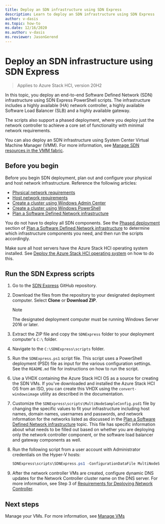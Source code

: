 ```yaml
--- 
title: Deploy an SDN infrastructure using SDN Express
description: Learn to deploy an SDN infrastructure using SDN Express
author: v-dasis 
ms.topic: how-to 
ms.date: 12/16/2020 
ms.author: v-dasis 
ms.reviewer: JasonGerend 
---
```


# Deploy an SDN infrastructure using SDN Express

> Applies to Azure Stack HCI, version 20H2

In this topic, you deploy an end-to-end Software Defined Network (SDN) infrastructure using SDN Express PowerShell scripts. The infrastructure includes a highly available (HA) network controller, a highly available Software Load Balancer (SLB) and a highly available gateway.  

The scripts also support a phased deployment, where you deploy just the network controller to achieve a core set of functionality with minimal network requirements.

You can also deploy an SDN infrastructure using System Center Virtual Machine Manager (VMM). For more information, see [Manage SDN resources in the VMM fabric](https://docs.microsoft.com/system-center/vmm/network-sdn).

## Before you begin

Before you begin SDN deployment, plan out and configure your physical and host network infrastructure. Reference the following articles:

- [Physical network requirements](../concepts/physical-network-requirements.md)
- [Host network requirements](../concepts/host-network-requirements.md)
- [Create a cluster using Windows Admin Center](create-cluster.md)
- [Create a cluster using Windows PowerShell](create-cluster-powershell.md)
- [Plan a Software Defined Network infrastructure](../concepts/plan-software-defined-networking-infrastructure.md)

You do not have to deploy all SDN components. See the [Phased deployment](../concepts/plan-software-defined-networking-infrastructure.md#phased-deployment) section of [Plan a Software Defined Network infrastructure](../concepts/plan-software-defined-networking-infrastructure.md) to determine which infrastructure components you need, and then run the scripts accordingly.

Make sure all host servers have the Azure Stack HCI operating system installed. See [Deploy the Azure Stack HCI operating system](operating-system.md) on how to do this.

## Run the SDN Express scripts

1. Go to the [SDN Express](https://github.com/microsoft/SDN) GitHub repository.

1. Download the files from the repository to your designated deployment computer. Select **Clone** or **Download ZIP**.

    > [!NOTE]
    > The designated deployment computer must be running Windows Server 2016 or later.

1. Extract the ZIP file and copy the `SDNExpress` folder to your deployment computer's `C:\` folder.

1. Navigate to the `C:\SDNExpress\scripts` folder.

1. Run the `SDNExpress.ps1` script file. This script uses a PowerShell deployment (PSD) file as input for the various configuration settings. See the `README.md` file for instructions on how to run the script.  

1. Use a VHDX containing the Azure Stack HCI OS as a source for creating the SDN VMs. If you've downloaded and installed the Azure Stack HCI OS from an ISO, you can create this VHDX using the `convert-windowsimage` utility as described in the documentation.

1. Customize the `SDNExpress\scripts\MultiNodeSampleConfig.psd1` file by changing the specific values to fit your infrastructure including host names, domain names, usernames and passwords, and network information for the networks listed as discussed in the [Plan a Software Defined Network infrastructure](../concepts/plan-software-defined-networking-infrastructure.md) topic. This file has specific information about what needs to be filled out based on whether you are deploying only the network controller component, or the software load balancer and gateway components as well.

1. Run the following script from a user account with Administrator credentials on the Hyper-V hosts:

    ```powershell
    SDNExpress\scripts\SDNExpress.ps1 -ConfigurationDataFile MultiNodeSampleConfig.psd1 -Verbose
    ```

1. After the network controller VMs are created, configure dynamic DNS updates for the Network Controller cluster name on the DNS server. For more information, see Step 3 of [Requirements for Deploying Network Controller](https://docs.microsoft.com/windows-server/networking/sdn/plan/installation-and-preparation-requirements-for-deploying-network-controller#step-3-configure-dynamic-dns-registration-for-network-controller).

## Next steps

Manage your VMs. For more information, see [Manage VMs](../manage/vm.md)
